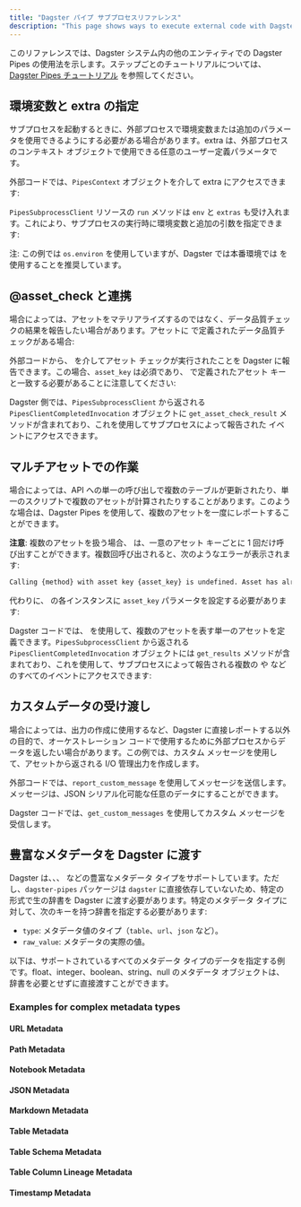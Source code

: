 ```yaml
---
title: "Dagster パイプ サブプロセスリファレンス"
description: "This page shows ways to execute external code with Dagster Pipes with different entities in the Dagster system."
---
```


このリファレンスでは、Dagster システム内の他のエンティティでの Dagster Pipes の使用法を示します。ステップごとのチュートリアルについては、[Dagster Pipes チュートリアル](/guides/build/external-pipelines/using-dagster-pipes) を参照してください。

## 環境変数と extra の指定

サブプロセスを起動するときに、外部プロセスで環境変数または追加のパラメータを使用できるようにする必要がある場合があります。extra は、外部プロセスのコンテキスト オブジェクトで使用できる任意のユーザー定義パラメータです。

<Tabs>
<TabItem value="external_code.py の外部コード">

外部コードでは、`PipesContext` オブジェクトを介して extra にアクセスできます:

<CodeExample path="docs_snippets/docs_snippets/guides/dagster/dagster_pipes/subprocess/with_extras_env/external_code.py" lineStart="2" />


</TabItem>
<TabItem value="dagster_code.py の Dagster コード">

`PipesSubprocessClient` リソースの `run` メソッドは `env` と `extras` も受け入れます。これにより、サブプロセスの実行時に環境変数と追加の引数を指定できます:

注: この例では `os.environ` を使用していますが、Dagster では本番環境では <PyObject section="resources" module="dagster" object="EnvVar" /> を使用することを推奨しています。

<CodeExample path="docs_snippets/docs_snippets/guides/dagster/dagster_pipes/subprocess/with_extras_env/dagster_code.py" />

</TabItem>
</Tabs>

## @asset_check と連携

場合によっては、アセットをマテリアライズするのではなく、データ品質チェックの結果を報告したい場合があります。アセットに <PyObject section="asset-checks" module="dagster" object="asset_check" decorator /> で定義されたデータ品質チェックがある場合:

<Tabs>

<TabItem value="external_code.py の外部コード">

外部コードから、<PyObject section="libraries" module="dagster_pipes" object="PipesContext" method="report_asset_check" /> を介してアセット チェックが実行されたことを Dagster に報告できます。この場合、`asset_key` は必須であり、<PyObject section="asset-checks" module="dagster" object="asset_check" decorator /> で定義されたアセット キーと一致する必要があることに注意してください:

<CodeExample path="docs_snippets/docs_snippets/guides/dagster/dagster_pipes/subprocess/with_asset_check/external_code.py" />

</TabItem>
<TabItem value="dagster_code.py の Dagster コード">

Dagster 側では、`PipesSubprocessClient` から返される `PipesClientCompletedInvocation` オブジェクトに `get_asset_check_result` メソッドが含まれており、これを使用してサブプロセスによって報告された <PyObject section="asset-checks" module="dagster" object="AssetCheckResult" /> イベントにアクセスできます。

<CodeExample path="docs_snippets/docs_snippets/guides/dagster/dagster_pipes/subprocess/with_asset_check/dagster_code.py" />

</TabItem>
</Tabs>

## マルチアセットでの作業

場合によっては、API への単一の呼び出しで複数のテーブルが更新されたり、単一のスクリプトで複数のアセットが計算されたりすることがあります。このような場合は、Dagster Pipes を使用して、複数のアセットを一度にレポートすることができます。

<Tabs>

<TabItem value="external_code.py の外部コード">

**注意**: 複数のアセットを扱う場合、<PyObject section="libraries" module="dagster_pipes" object="PipesContext" method="report_asset_materialization" /> は、一意のアセット キーごとに 1 回だけ呼び出すことができます。複数回呼び出されると、次のようなエラーが表示されます:

```bash
Calling {method} with asset key {asset_key} is undefined. Asset has already been materialized, so no additional data can be reported for it
```

代わりに、<PyObject module="dagster_pipes" section="libraries" object="PipesContext" method="report_asset_materialization" /> の各インスタンスに `asset_key` パラメータを設定する必要があります:

<CodeExample path="docs_snippets/docs_snippets/guides/dagster/dagster_pipes/subprocess/with_multi_asset/external_code.py" />

</TabItem>

<TabItem value="dagster_code.py の Dagster コード">

Dagster コードでは、<PyObject section="assets" module="dagster" object="multi_asset" decorator /> を使用して、複数のアセットを表す単一のアセットを定義できます。`PipesSubprocessClient` から返される `PipesClientCompletedInvocation` オブジェクトには `get_results` メソッドが含まれており、これを使用して、サブプロセスによって報告される複数の <PyObject section="ops" module="dagster" object="AssetMaterialization" pluralize /> や <PyObject section="asset-checks" module="dagster" object="AssetCheckResult" pluralize /> などのすべてのイベントにアクセスできます:

<CodeExample path="docs_snippets/docs_snippets/guides/dagster/dagster_pipes/subprocess/with_multi_asset/dagster_code.py" />

</TabItem>
</Tabs>

## カスタムデータの受け渡し

場合によっては、出力の作成に使用するなど、Dagster に直接レポートする以外の目的で、オーケストレーション コードで使用するために外部プロセスからデータを返したい場合があります。この例では、カスタム メッセージを使用して、アセットから返される I/O 管理出力を作成します。

<Tabs>
<TabItem value="external_code.py の外部コード">

外部コードでは、`report_custom_message` を使用してメッセージを送信します。メッセージは、JSON シリアル化可能な任意のデータにすることができます。

<CodeExample path="docs_snippets/docs_snippets/guides/dagster/dagster_pipes/subprocess/custom_messages/external_code.py" />

</TabItem>
<TabItem value="dagster_code.py の Dagster コード">

Dagster コードでは、`get_custom_messages` を使用してカスタム メッセージを受信します。

<CodeExample path="docs_snippets/docs_snippets/guides/dagster/dagster_pipes/subprocess/custom_messages/dagster_code.py" />

</TabItem>
</Tabs>

## 豊富なメタデータを Dagster に渡す

Dagster は、<PyObject section="metadata" module="dagster" object="TableMetadataValue"/>、<PyObject section="metadata" module="dagster" object="UrlMetadataValue"/>、<PyObject section="metadata" module="dagster" object="JsonMetadataValue"/> などの豊富なメタデータ タイプをサポートしています。ただし、`dagster-pipes` パッケージは `dagster` に直接依存していないため、特定の形式で生の辞書を Dagster に渡す必要があります。特定のメタデータ タイプに対して、次のキーを持つ辞書を指定する必要があります:

- `type`: メタデータ値のタイプ（`table`、`url`、`json` など）。
- `raw_value`: メタデータの実際の値。

以下は、サポートされているすべてのメタデータ タイプのデータを指定する例です。float、integer、boolean、string、null のメタデータ オブジェクトは、辞書を必要とせずに直接渡すことができます。

### Examples for complex metadata types

#### URL Metadata

<CodeExample path="docs_snippets/docs_snippets/guides/dagster/dagster_pipes/subprocess/rich_metadata/url_metadata.py" />

#### Path Metadata

<CodeExample path="docs_snippets/docs_snippets/guides/dagster/dagster_pipes/subprocess/rich_metadata/path_metadata.py" />

#### Notebook Metadata

<CodeExample path="docs_snippets/docs_snippets/guides/dagster/dagster_pipes/subprocess/rich_metadata/notebook_metadata.py" />

#### JSON Metadata

<CodeExample path="docs_snippets/docs_snippets/guides/dagster/dagster_pipes/subprocess/rich_metadata/json_metadata.py" />

#### Markdown Metadata

<CodeExample path="docs_snippets/docs_snippets/guides/dagster/dagster_pipes/subprocess/rich_metadata/markdown_metadata.py" />

#### Table Metadata

<CodeExample path="docs_snippets/docs_snippets/guides/dagster/dagster_pipes/subprocess/rich_metadata/table_metadata.py" />

#### Table Schema Metadata

<CodeExample path="docs_snippets/docs_snippets/guides/dagster/dagster_pipes/subprocess/rich_metadata/table_schema_metadata.py" />

#### Table Column Lineage Metadata

<CodeExample path="docs_snippets/docs_snippets/guides/dagster/dagster_pipes/subprocess/rich_metadata/table_column_lineage.py" startAfter="start_table_column_lineage" endBefore="end_table_column_lineage" />

#### Timestamp Metadata

<CodeExample path="docs_snippets/docs_snippets/guides/dagster/dagster_pipes/subprocess/rich_metadata/timestamp_metadata.py" startAfter="start_timestamp" endBefore="end_timestamp" />
